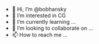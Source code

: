 - 👋 Hi, I’m @bobhansky
- 👀 I’m interested in CG
- 🌱 I’m currently learning ...
- 💞️ I’m looking to collaborate on ...
- 📫 How to reach me ...

<!---
bobhansky/bobhansky is a ✨ special ✨ repository because its `README.md` (this file) appears on your GitHub profile.
You can click the Preview link to take a look at your changes.
--->
